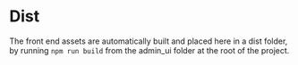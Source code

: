 # Dist

The front end assets are automatically built and placed here in a dist folder, by running `npm run build` from the admin_ui folder at the root of the project.
